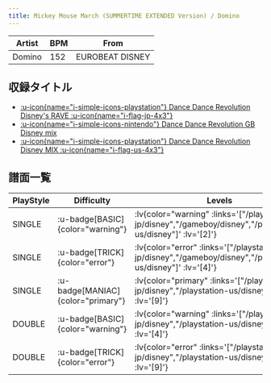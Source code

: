 ```yaml
---
title: Mickey Mouse March (SUMMERTIME EXTENDED Version) / Domino
---
```


|Artist|BPM|From|
|------|---|----|
|Domino|152|EUROBEAT DISNEY|

## 収録タイトル

- [ :u-icon{name="i-simple-icons-playstation"} Dance Dance Revolution Disney's RAVE :u-icon{name="i-flag-jp-4x3"} ](/playstation-jp/disney)
- [ :u-icon{name="i-simple-icons-nintendo"} Dance Dance Revolution GB Disney mix](/gameboy/disney)
- [ :u-icon{name="i-simple-icons-playstation"} Dance Dance Revolution Disney MIX :u-icon{name="i-flag-us-4x3"} ](/playstation-us/disney)

## 譜面一覧

|PlayStyle|Difficulty|Levels|Notes|Movie|
|---------|----------|------|-----|-----|
|SINGLE| :u-badge[BASIC]{color="warning"} | :lv{color="warning" :links='["/playstation-jp/disney","/gameboy/disney","/playstation-us/disney"]' :lv='[2]'} |126/0||
|SINGLE| :u-badge[TRICK]{color="error"} | :lv{color="error" :links='["/playstation-jp/disney","/gameboy/disney","/playstation-us/disney"]' :lv='[4]'} |231/0||
|SINGLE| :u-badge[MANIAC]{color="primary"} | :lv{color="primary" :links='["/playstation-jp/disney","/playstation-us/disney"]' :lv='[9]'} |337/0||
|DOUBLE| :u-badge[BASIC]{color="warning"} | :lv{color="warning" :links='["/playstation-jp/disney","/playstation-us/disney"]' :lv='[4]'} |186/0||
|DOUBLE| :u-badge[TRICK]{color="error"} | :lv{color="error" :links='["/playstation-jp/disney","/playstation-us/disney"]' :lv='[9]'} |316/0||
